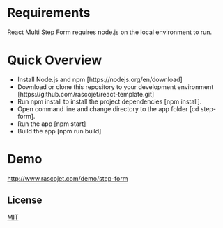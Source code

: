 # Requirements
<p>
	React Multi Step Form requires node.js on the local environment to run.
</p>

# Quick Overview
<ul>
	<li>
		Install Node.js and npm [https://nodejs.org/en/download]
	</li>
	<li>
		Download or clone this repository to your development environment [https://github.com/rascojet/react-template.git]
	</li>
	<li>
		Run npm install to install the project dependencies [npm install].
	</li>
	<li>
		Open command line and change directory to the app folder [cd step-form].
	</li>
	<li>
		Run the app [npm start]
	</li>
	<li>
		Build the app [npm run build]
	</li>
</ul>

# Demo

http://www.rascojet.com/demo/step-form


## License

[MIT](http://opensource.org/licenses/MIT)
